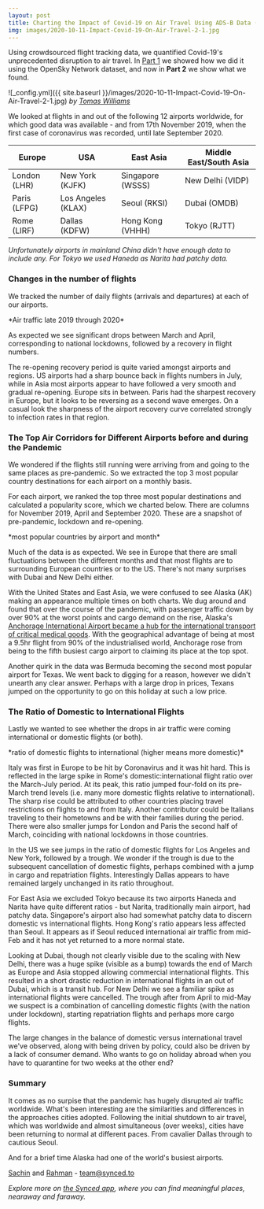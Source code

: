 ```yaml
---
layout: post
title: Charting the Impact of Covid-19 on Air Travel Using ADS-B Data (Part 2)
img: images/2020-10-11-Impact-Covid-19-On-Air-Travel-2-1.jpg
---
```


Using crowdsourced flight tracking data, we quantified Covid-19's unprecedented disruption to air travel. In [Part 1](https://blog.synced.to/Impact-Covid-19-On-Air-Travel-1/) we showed how we did it using the OpenSky Network dataset, and now in **Part 2** we show what we found.

![_config.yml]({{ site.baseurl }}/images/2020-10-11-Impact-Covid-19-On-Air-Travel-2-1.jpg)
*by [Tomas Williams](https://unsplash.com/photos/CGf5m4OYKQE)*

We looked at flights in and out of the following 12 airports worldwide, for which good data was available - and from 17th November 2019, when the first case of coronavirus was recorded, until late September 2020.


| Europe       | USA                | East Asia        | Middle East/South Asia |
|--------------|--------------------|------------------|------------------------|
| London (LHR) | New York (KJFK)    | Singapore (WSSS) | New Delhi (VIDP)       |
| Paris (LFPG) | Los Angeles (KLAX) | Seoul (RKSI)     | Dubai (OMDB)           |
| Rome (LIRF)  | Dallas (KDFW)      | Hong Kong (VHHH) | Tokyo (RJTT)           |

*Unfortunately airports in mainland China didn't have enough data to include any.* 
*For Tokyo we used Haneda as Narita had patchy data.*


### Changes in the number of flights 
We tracked the number of daily flights (arrivals and departures) at each of our airports.


<script src="https://d3js.org/d3.v3.js"></script>
<script src="https://blog.synced.to/datascripts/2020-10-11-Impact-Covid-19-On-Air-Travel-2-1/d3.legend.js"></script>



<style>

.chart-1-container {
font: 0.7em "Titillium Web", sans-serif;
}


.chart-1-container .axis path,
.chart-1-container .axis line {
fill: none;
stroke: #000;
shape-rendering: crispEdges;
}

.chart-1-container .x.axis path {
display: none;
}

.chart-1-container .line {
fill: none;
stroke: steelblue;
stroke-width: 1.5px;
}

.chart-1-container .legend rect {
fill:white;
stroke:black;
opacity:0.8;}

</style>

<div class="d3-chart-container chart-1-container"></div>
*Air traffic late 2019 through 2020*

<script src="https://blog.synced.to/datascripts/2020-10-11-Impact-Covid-19-On-Air-Travel-2-1/dailyflights.js"></script>

As expected we see significant drops between March and April, corresponding to national lockdowns, followed by a recovery in flight numbers. 

The re-opening recovery period is quite varied amongst airports and regions. US airports had a sharp bounce back in flights numbers in July, while in Asia most airports appear to have followed a very smooth and gradual re-opening. Europe sits in between. Paris had the sharpest recovery in Europe, but it looks to be reversing as a second wave emerges. On a casual look the sharpness of the airport recovery curve correlated strongly to infection rates in that region.


### The Top Air Corridors for Different Airports before and during the Pandemic 
We wondered if the flights still running were arriving from and going to the same places as pre-pandemic. So we extracted the top 3 most popular country destinations for each airport on a monthly basis. 

For each airport, we ranked the top three most popular destinations and calculated a popularity score, which we charted below. There are columns for  November 2019, April and September 2020. These are a snapshot of pre-pandemic, lockdown and re-opening. 

<style>

.chart-2-container {
font: 10px "Titillium Web", sans-serif;
}


.chart-2-container .axis path,
.chart-2-container .axis line {
fill: none;
stroke: #000;
shape-rendering: crispEdges;
}

.chart-1-container .x.axis {
display: none;
}

</style>

<div class="d3-chart-container chart-2-container"></div>
*most popular countries by airport and month*

<script src="https://blog.synced.to/datascripts/2020-10-11-Impact-Covid-19-On-Air-Travel-2-2/combined.js"></script>


Much of the data is as expected. We see in Europe that there are small fluctuations between the different months and that most flights are to surrounding European countries or to the US. There's not many surprises with Dubai and New Delhi either.

With the United States and East Asia, we were confused to see Alaska (AK) making an appearance multiple times on both charts. We dug around and found that over the course of the pandemic, with passenger traffic down by over 90% at the worst points and cargo demand on the rise, Alaska's [Anchorage International Airport became a hub for the international transport of critical medical goods](https://edition.cnn.com/travel/article/anchorage-airport-world-busiest/index.html). With the geographical advantage of being at most a 9.5hr flight from 90% of the industrialised world, Anchorage rose from being to the fifth busiest cargo airport to claiming its place at the top spot.

Another quirk in the data was Bermuda becoming the second most popular airport for Texas. We went back to digging for a reason, however we didn't unearth any clear answer. Perhaps with a large drop in prices, Texans jumped on the opportunity to go on this holiday at such a low price.  

### The Ratio of Domestic to International Flights 

Lastly we wanted to see whether the drops in air traffic were coming international or domestic flights (or both).

<style>

.chart-3-container {
font: 0.7em "Titillium Web", sans-serif;
}


.chart-3-container .axis path,
.chart-3-container .axis line {
fill: none;
stroke: #000;
shape-rendering: crispEdges;
}

.chart-3-container .x.axis path {
display: none;
}

.chart-3-container .line {
fill: none;
stroke: steelblue;
stroke-width: 1.5px;
}

.chart-3-container .legend rect {
fill:white;
stroke:black;
opacity:0.8;}

</style>

<div class="d3-chart-container chart-3-container"></div>
*ratio of domestic flights to international (higher means more domestic)*

<script src="https://blog.synced.to/datascripts/2020-10-11-Impact-Covid-19-On-Air-Travel-2-3/domvsint.js"></script>



Italy was first in Europe to be hit by Coronavirus and it was hit hard. This is reflected in the large spike in Rome's domestic:international flight ratio over the March-July period. At its peak, this ratio jumped four-fold on its pre-March trend levels (i.e. many more domestic flights relative to international). The sharp rise could be attributed to other countries placing travel restrictions on flights to and from Italy. Another contributor could be Italians traveling to their hometowns and be with their families during the period. There were also smaller jumps for London and Paris the second half of March, coinciding with national lockdowns in those countries.  

In the US we see jumps in the ratio of domestic flights for Los Angeles and New York, followed by a trough. We wonder if the trough is due to the subsequent cancellation of domestic flights, perhaps combined with a jump in cargo and repatriation flights. Interestingly Dallas appears to have remained largely unchanged in its ratio throughout.

For East Asia we excluded Tokyo because its two airports Haneda and Narita have quite different ratios - but Narita, traditionally main airport, had patchy data. Singapore's airport also had somewhat patchy data to discern domestic vs international flights. Hong Kong's ratio appears less affected than Seoul. It appears as if Seoul reduced international air traffic from mid-Feb and it has not yet returned to a more normal state. 

Looking at Dubai, though not clearly visible due to the scaling with New Delhi, there was a huge spike (visible as a bump) towards the end of March as Europe and Asia stopped allowing commercial international flights. This resulted in a short drastic reduction in international flights in an out of Dubai, which is a transit hub. For New Delhi we see a familiar spike as international flights were cancelled. The trough after from April to mid-May we suspect is a combination of cancelling domestic flights (with the nation under lockdown), starting repatriation flights and perhaps more cargo flights.

The large changes in the balance of domestic versus international travel we've observed, along with being driven by policy, could also be driven by a lack of consumer demand. Who wants to go on holiday abroad when you have to quarantine for two weeks at the other end?


### Summary

It comes as no surpise that the pandemic has hugely disrupted air traffic worldwide. What's been interesting are the similarities and differences in the approaches cities adopted. Following the initial shutdown to air travel, which was worldwide and almost simultaneous (over weeks), cities have been returning to normal at different paces. From cavalier Dallas through to cautious Seoul. 

And for a brief time Alaska had one of the world's busiest airports.

[Sachin](https://www.linkedin.com/in/sachinvasudevan/) and [Rahman](https://www.linkedin.com/in/rahman-zane/) - <team@synced.to>

_Explore more on [the Synced app](http://onelink.to/8ttzr9), where you can find meaningful places, nearaway and faraway._

